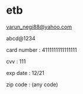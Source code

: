 # etb

varun_negi88@yahoo.com

abcd@1234




card number : 4111111111111111

cvv : 111

exp date : 12/21

zip code : (any code)
